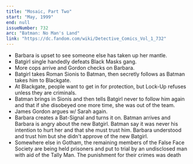 ```yaml
---
title: "Mosaic, Part Two"
start: "May, 1999"
end: null
issueNumber: 732
arc: "Batman: No Man's Land"
link: "https://dc.fandom.com/wiki/Detective_Comics_Vol_1_732"
---
```


- Barbara is upset to see someone else has taken up her mantle.
- Batgirl single handedly defeats Black Masks gang.
- More cops arrive and Gordon checks on Barbara.
- Batgirl takes Roman Sionis to Batman, then secretly follows as Batman takes him to Blackgate.
- At Blackgate, people want to get in for protection, but Lock-Up refuses unless they are criminals.
- Batman brings in Sionis and then tells Batgirl never to follow him again and that if she disobeyed one more time, she was out of the team.
- James Gordon argues w/ Sarah again.
- Barbara creates a Bat-Signal and turns it on. Batman arrives and Barbara is angry about the new Batgirl. Batman say it was never his intention to hurt her and that she must trust him. Barbara understood and trust him but she didn't approve of the new Batgirl.
- Somewhere else in Gotham, the remaining members of the False Face Society are being held prisoners and put to trial by an undisclosed man with aid of the Tally Man. The punishment for their crimes was death
